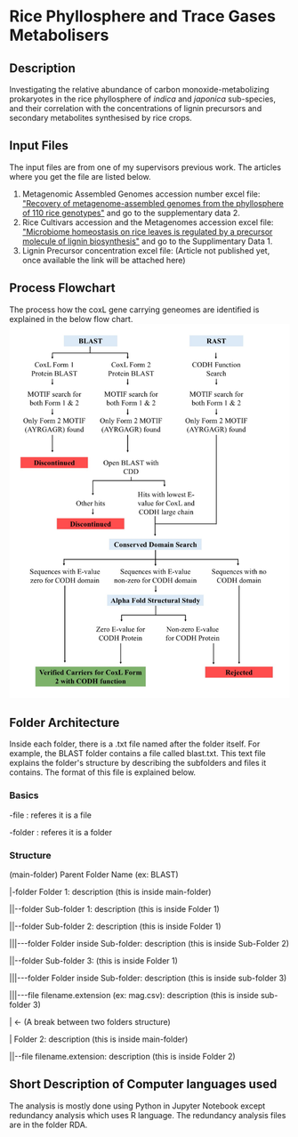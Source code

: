 # Rice Phyllosphere and Trace Gases Metabolisers

## Description
Investigating the relative abundance of carbon monoxide-metabolizing prokaryotes in the rice phyllosphere of *indica* and *japonica* sub-species, and their correlation with the concentrations of lignin precursors and secondary metabolites synthesised by rice crops.

## Input Files
The input files are from one of my supervisors previous work. The articles where you get the file are listed below.
1) Metagenomic Assembled Genomes accession number excel file: ["Recovery of metagenome-assembled genomes from the phyllosphere of 110 rice genotypes"](https://doi.org/10.1038/s41597-022-01320-7) and go to the supplementary data 2.
2) Rice Cultivars accession and the Metagenomes accession excel file: ["Microbiome homeostasis on rice leaves is regulated by a precursor molecule of lignin biosynthesis"](https://doi.org/10.1038/s41467-023-44335-3) and go to the Supplimentary Data 1.
3) Lignin Precursor concentration excel file: (Article not published yet, once available the link will be attached here)

## Process Flowchart
The process how the coxL gene carrying geneomes are identified is explained in the below flow chart.
![The process how the coxL gene carrying geneomes are identified is explained in the flow chart.](Raw_Data/work_flow.jpg)

## Folder Architecture
Inside each folder, there is a .txt file named after the folder itself. For example, the BLAST folder contains a file called blast.txt. This text file explains the folder's structure by describing the subfolders and files it contains. The format of this file is explained below.

### Basics
-file : referes it is a file

-folder : referes it is a folder

### Structure
(main-folder) Parent Folder Name (ex: BLAST)

|-folder Folder 1: description (this is inside main-folder)

||--folder Sub-folder 1: description (this is inside Folder 1)

||--folder Sub-folder 2: description (this is inside Folder 1)

|||---folder Folder inside Sub-folder: description (this is inside Sub-Folder 2)

||--folder Sub-folder 3: (this is inside Folder 1)

|||---folder Folder inside Sub-folder: description (this is inside sub-folder 3)

|||---file filename.extension (ex: mag.csv): description (this is inside sub-folder 3)

| <- (A break between two folders structure)

| Folder 2: description (this is inside main-folder)

||--file filename.extension: description (this is inside Folder 2)

## Short Description of Computer languages used
The analysis is mostly done using Python in Jupyter Notebook except redundancy analysis which uses R language. The redundancy analysis files are in the folder RDA.
